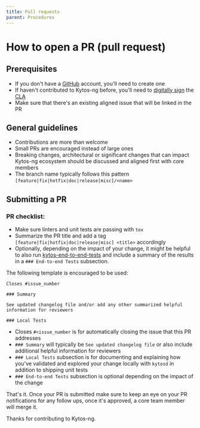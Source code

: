 ```yaml
---
title: Pull requests
parent: Procedures
---
```


# How to open a PR (pull request)

## Prerequisites

- If you don't have a [GitHub](https://www.github.com) account, you'll need to create one
- If haven't contributed to Kytos-ng before, you'll need to <a href="https://docs.google.com/forms/d/1N-Cuq4L904j7fbxjJMpNY1s4JJMLAifq21Uwi7NwMKY">digitally sign</a> the <a href="../license/cla.html">CLA</a>
- Make sure that there's an existing aligned issue that will be linked in the PR

## General guidelines

- Contributions are more than welcome
- Small PRs are encouraged instead of large ones
- Breaking changes, architectural or significant changes that can impact Kytos-ng ecosystem should be discussed and aligned first with core members
- The branch name typically follows this pattern `[feature|fix|hotfix|doc|release|misc]/<name>`

## Submitting a PR

### PR checklist:

- Make sure linters and unit tests are passing with `tox`
- Summarize the PR title and add a tag `[feature|fix|hotfix|doc|release|misc] <title>` accordingly
- Optionally, depending on the impact of your change, it might be helpful to also run [kytos-end-to-end-tests](https://github.com/amlight/kytos-end-to-end-tests) and include a summary of the results in a `### End-to-end Tests` subsection.

The following template is encouraged to be used:

```
Closes #issue_number

### Summary

See updated changelog file and/or add any other summarized helpful information for reviewers

### Local Tests

```

- Closes `#<issue_number` is for automatically closing the issue that this PR addresses
- `### Summary` will typically be `See updated changelog file` or also include additional helpful information for reviewers
- `### Local Tests` subsection is for documenting and explaining how you've validated and explored your change locally with `kytosd` in addition to shipping unit tests
- `### End-to-end Tests` subsection is optional depending on the impact of the change

That's it. Once your PR is submitted make sure to keep an eye on your PR notifications for any follow ups, once it's approved, a core team member will merge it.

Thanks for contributing to Kytos-ng.
